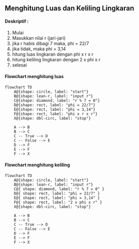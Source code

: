 ## Menghitung Luas dan Keliling Lingkaran

#### Deskriptif :

1. Mulai
2. Masukkan nilai r (jari-jari)
3. jika r habis dibagi 7 maka, phi = 22/7
4. jika tidak, maka phi = 3,14
5. hitung luas lingkaran dengan phi x r  x r
5. hitung keliling lingkaran dengan 2 x phi x r
6. selesai

#### Flowchart menghitung luas

```mermaid
flowchart TD
    A@{shape: circle, label: "start"}
    B@{shape: lean-r, label: "input r"}
    C@{shape: diamond, label: "r % 7 = 0"}
    D@{shape: rect, label: "phi = 22/7"}
    E@{shape: rect, label: "phi = 3,14"} 
    F@{shape: rect, label: "phi x r x r"} 
    X@{shape: dbl-circ, label: "stop"}

    A --> B
    B --> C
    C -- True --> D
    C -- False --> E
    D --> F
    E --> F
    F --> X

```

#### Flowchart menghitung keliling

```mermaid
flowchart TD
    A@{shape: circle, label: "start"}
    B@{shape: lean-r, label: "input r"}
    C@{ shape: diamond, label: "r % 7 = 0" }
    D@{ shape: rect, label: "phi = 22/7" }
    E@{ shape: rect, label: "phi = 3,14" } 
    F@{ shape: rect, label: "2 x phi x r" } 
    X@{shape: dbl-circ, label: "stop"}

    A --> B
    B --> C
    C -- True --> D
    C -- False --> E
    D --> F
    E --> F
    F --> X

```
